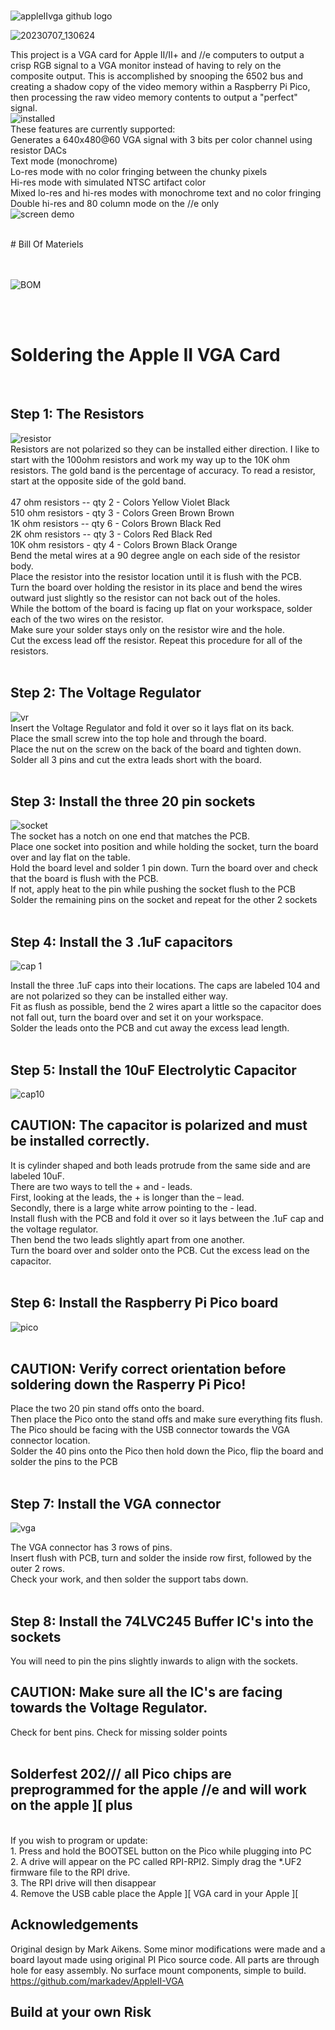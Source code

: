 
<br>![appleIIvga github logo](https://github.com/Retrotink/Apple-II-VGA/assets/121696513/f0ab0489-d28a-4196-acec-dbffe0313f11)
<br>

![20230707_130624](https://github.com/Retrotink/Apple-II-VGA/assets/121696513/fd599701-3d3c-4dcb-8c3f-f5c6ed9e4cae)
<br>

This project is a VGA card for Apple II/II+ and //e computers to output a crisp RGB signal to a VGA monitor instead of having to rely on the composite output. This is accomplished by snooping the 6502 bus and creating a shadow copy of the video memory within a Raspberry Pi Pico, then processing the raw video memory contents to output a "perfect" signal. 
<br>
![installed](https://github.com/Retrotink/Apple-II-VGA/assets/121696513/b7b65cbc-0930-425f-b416-7a6d84813e2b)
<br>
These features are currently supported:<br>
Generates a 640x480@60 VGA signal with 3 bits per color channel using resistor DACs<br>
Text mode (monochrome)<br>
Lo-res mode with no color fringing between the chunky pixels<br>
Hi-res mode with simulated NTSC artifact color<br>
Mixed lo-res and hi-res modes with monochrome text and no color fringing<br>
Double hi-res and 80 column mode on the //e only<br>
![screen demo](https://github.com/Retrotink/Apple-II-VGA/assets/121696513/a0ca7209-4e73-4d6d-adb1-44c97370cf58)
<br>

<br>
# Bill Of Materiels<br>
<br>
<br>

![BOM](https://github.com/Retrotink/Apple-II-VGA/assets/121696513/b5a8c6dc-fdcf-43fd-aad2-9ceee531da3c)

<br>
<br>



# Soldering the Apple II VGA Card
<br>

## Step 1: The Resistors<br>
![resistor](https://github.com/Retrotink/PockeTerm-II/assets/121696513/01a7b73d-7fd2-4fa3-94ff-4ebca1492b9e)
<br>
Resistors are not polarized so they can be installed either direction. I like to start with the 100ohm resistors and work my way up to the 10K ohm resistors. The gold band is the percentage of accuracy. To read a resistor, start at the opposite side of the gold band.<br>
<br>
47 ohm resistors -- qty 2 - Colors Yellow Violet Black<br>
510 ohm resistors - qty 3 - Colors Green Brown Brown<br>
1K ohm resistors -- qty 6 - Colors Brown Black Red<br>
2K ohm resistors -- qty 3 - Colors Red Black Red<br>
10K ohm resistors - qty 4 - Colors Brown Black Orange<br>
Bend the metal wires at a 90 degree angle on each side of the resistor body.<br>
Place the resistor into the resistor location until it is flush with the PCB. <br>
Turn the board over holding the resistor in its place and bend the wires outward just slightly so the resistor can not back out of the holes. <br>
While the bottom of the board is facing up flat on your workspace, solder each of the two wires on the resistor. <br>
Make sure your solder stays only on the resistor wire and the hole. <br>
Cut the excess lead off the resistor. Repeat this procedure for all of the resistors.<br>
<br>
## Step 2: The Voltage Regulator<br>
![vr](https://github.com/Retrotink/Apple-II-VGA/assets/121696513/2827283f-cf5f-4677-91dc-9fef570002bb)
<br>
Insert the Voltage Regulator and fold it over so it lays flat on its back.<br>
Place the small screw into the top hole and through the board.<br>
Place the nut on the screw on the back of the board and tighten down.<br>
Solder all 3 pins and cut the extra leads short with the board.<br>
<br>
## Step 3: Install the three 20 pin sockets<br>
![socket](https://github.com/Retrotink/Apple-II-VGA/assets/121696513/fdd57e89-5894-406d-9665-edc82d9600fb)<br>
The socket has a notch on one end that matches the PCB.<br>
Place one socket into position and while holding the socket, turn the board over and lay flat on the table.<br>
Hold the board level and solder 1 pin down. Turn the board over and check that the board is flush with the PCB.<br>
If not, apply heat to the pin while pushing the socket flush to the PCB<br>
Solder the remaining pins on the socket and repeat for the other 2 sockets<br>
<br>
## Step 4: Install the 3 .1uF capacitors<br>
![cap 1](https://github.com/Retrotink/PockeTerm-II/assets/121696513/b4f1ca5c-9019-4a8d-b8e1-dcfbb06bebc8)

Install the three .1uF caps into their locations. The caps are labeled 104 and are not polarized so they can be installed either way.<br> 
Fit as flush as possible, bend the 2 wires apart a little so the capacitor does not fall out, turn the board over and set it on your workspace. <br>
Solder the leads onto the PCB and cut away the excess lead length.<br>
<br>
## Step 5: Install the 10uF Electrolytic Capacitor<br>
![cap10](https://github.com/Retrotink/PockeTerm-II/assets/121696513/c7e23a6e-7e4a-4e91-b1af-82b1a7c92350)

## CAUTION: The capacitor is polarized and must be installed correctly. <br>
It is cylinder shaped and both leads protrude from the same side and are labeled 10uF. <br>
There are two ways to tell the + and - leads. <br>
First, looking at the leads, the + is longer than the – lead. <br>
Secondly, there is a large white arrow pointing to the - lead. <br>
Install flush with the PCB and fold it over so it lays between the .1uF cap and the voltage regulator.<br>
Then bend the two leads slightly apart from one another. <br>
Turn the board over and solder onto the PCB. Cut the excess lead on the capacitor.<br>
<br>
## Step 6: Install the Raspberry Pi Pico board<br>
![pico](https://github.com/Retrotink/Apple-II-VGA/assets/121696513/698e874b-df7a-4ea0-a0c4-bccfb4054d1c)
<br>
<br>
## CAUTION: Verify correct orientation before soldering down the Rasperry Pi Pico!<br>
Place the two 20 pin stand offs onto the board.<br>
Then place the Pico onto the stand offs and make sure everything fits flush.<br>
The Pico should be facing with the USB connector towards the VGA connector location.<br>
Solder the 40 pins onto the Pico then hold down the Pico, flip the board and solder the pins to the PCB<br>
<br>
## Step 7: Install the VGA connector<br>
![vga](https://github.com/Retrotink/PockeTerm-II/assets/121696513/09b62c6e-56cd-4fdc-ab0c-45e3034e3894)

The VGA connector has 3 rows of pins. <br>
Insert flush with PCB, turn and solder the inside row first, followed by the outer 2 rows. <br>
Check your work, and then solder the support tabs down.<br>
<br>
## Step 8: Install the 74LVC245 Buffer IC's into the sockets<br>
You will need to pin the pins slightly inwards to align with the sockets.<br>
## CAUTION: Make sure all the IC's are facing towards the Voltage Regulator.<br>
Check for bent pins. Check for missing solder points<br>
<br>
## Solderfest 202/// all Pico chips are preprogrammed for the apple //e and will work on the apple ][ plus<br>
<br>
If you wish to program or update:<br>
1. Press and hold the BOOTSEL button on the Pico while plugging into PC<br>
2. A drive will appear on the PC called RPI-RPI2. Simply drag the *.UF2 firmware file to the RPI drive. <br>
3. The RPI drive will then disappear<br>
4. Remove the USB cable place the Apple ][ VGA card in your Apple ][
<br>

## Acknowledgements

Original design by Mark Aikens. Some minor modifications were made and a board layout made using original PI Pico source code. All parts are through hole for easy assembly. No surface mount components, simple to build.
<br>
https://github.com/markadev/AppleII-VGA
<br>
## Build at your own Risk

